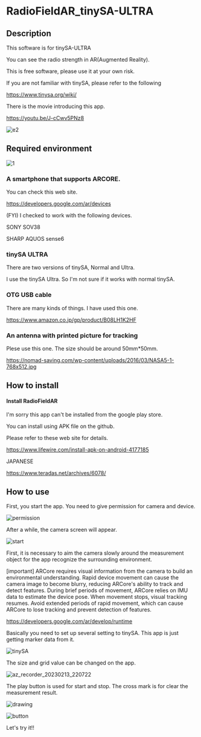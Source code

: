 # RadioFieldAR_tinySA-ULTRA

## Description

This software is for tinySA-ULTRA

You can see the radio strength in AR(Augmented Reality).

This is free software, please use it at your own risk.

If you are not familiar with tinySA, please refer to the following

https://www.tinysa.org/wiki/

There is the movie introducing this app.

https://youtu.be/J-cCwv5PNz8

![e2](https://user-images.githubusercontent.com/83148498/218468387-55c822a3-e418-4faf-ac73-3389c2c15cbd.png)

## Required environment

![1](https://user-images.githubusercontent.com/83148498/218467041-c7820c92-1248-4685-b66c-b35bec0bfba0.png)

### A smartphone that supports ARCORE.

You can check this web site.

https://developers.google.com/ar/devices

(FYI) I checked to work with the following devices.

SONY SOV38

SHARP AQUOS sense6

### tinySA ULTRA

There are two versions of tinySA, Normal and Ultra.

I use the tinySA Ultra. So I'm not sure if it works with normal tinySA. 
  
### OTG USB cable

There are many kinds of things. I have used this one.
  
https://www.amazon.co.jp/gp/product/B08LH1K2HF

### An antenna with printed picture for tracking

Plese use this one. The size should be around 50mm*50mm.

https://nomad-saving.com/wp-content/uploads/2016/03/NASA5-1-768x512.jpg

## How to install

#### Install RadioFieldAR
I'm sorry this app can't be installed from the google play store.

You can install using APK file on the github.

Please refer to these web site for details.

https://www.lifewire.com/install-apk-on-android-4177185

JAPANESE

https://www.teradas.net/archives/6078/

## How to use
First, you start the app. You need to give permission for camera and device.

![permission](https://user-images.githubusercontent.com/83148498/218463506-ff26891c-4e5b-405b-b222-2ced271432e8.png)

After a while, the camera screen will appear.

![start](https://user-images.githubusercontent.com/83148498/218464237-f14fa3cc-c659-4a06-a4ca-34d0c209f5de.png)

First, it is necessary to aim the camera slowly around the measurement object for the app recognize the surrounding environment.

[important]
ARCore requires visual information from the camera to build an environmental understanding. 
Rapid device movement can cause the camera image to become blurry, reducing ARCore's ability to track and detect features.
During brief periods of movement, ARCore relies on IMU data to estimate the device pose. When movement stops, visual tracking resumes.
Avoid extended periods of rapid movement, which can cause ARCore to lose tracking and prevent detection of features.

https://developers.google.com/ar/develop/runtime


Basically you need to set up several setting to tinySA. This app is just getting marker data from it.

![tinySA](https://user-images.githubusercontent.com/83148498/218465991-3579383c-a6ac-4fd7-9f6b-f363d9a33b1d.png)

The size and grid value can be changed on the app.

![az_recorder_20230213_220722](https://user-images.githubusercontent.com/83148498/218466847-d2b76954-b4ac-4f5b-962f-e7f4a5a82c43.jpg)

The play button is used for start and stop.
The cross mark is for clear the measurement result.

![drawing](https://user-images.githubusercontent.com/83148498/218464841-ea6ea2df-8b84-4449-87ef-0fff30d08487.png)

![button](https://user-images.githubusercontent.com/83148498/218465331-0788177a-1caa-452e-9743-9f0cc0f46654.png)

Let's try it!!
